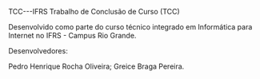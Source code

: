 TCC---IFRS
Trabalho de Conclusão de Curso (TCC)

Desenvolvido como parte do curso técnico integrado em Informática para Internet no IFRS - Campus Rio Grande.

Desenvolvedores:

Pedro Henrique Rocha Oliveira;
Greice Braga Pereira.
